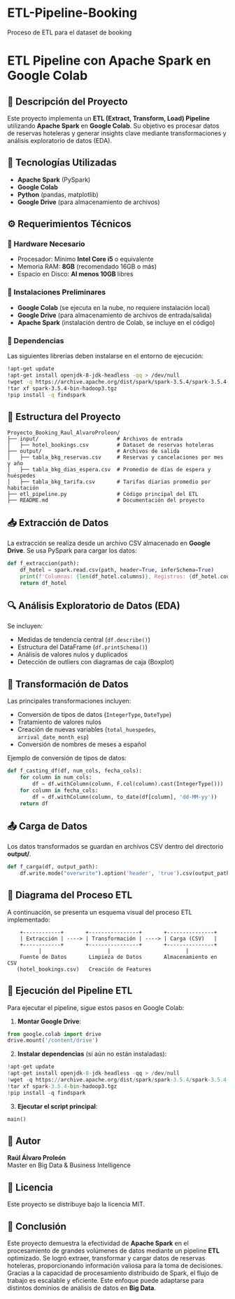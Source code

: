 # ETL-Pipeline-Booking
Proceso de ETL para el dataset de booking

# ETL Pipeline con Apache Spark en Google Colab

## 📌 Descripción del Proyecto
Este proyecto implementa un **ETL (Extract, Transform, Load) Pipeline** utilizando **Apache Spark** en **Google Colab**. Su objetivo es procesar datos de reservas hoteleras y generar insights clave mediante transformaciones y análisis exploratorio de datos (EDA).

## 🚀 Tecnologías Utilizadas
- **Apache Spark** (PySpark)
- **Google Colab**
- **Python** (pandas, matplotlib)
- **Google Drive** (para almacenamiento de archivos)

## ⚙️ Requerimientos Técnicos
### 📌 Hardware Necesario
- Procesador: Mínimo **Intel Core i5** o equivalente
- Memoria RAM: **8GB** (recomendado 16GB o más)
- Espacio en Disco: **Al menos 10GB** libres

### 📌 Instalaciones Preliminares
- **Google Colab** (se ejecuta en la nube, no requiere instalación local)
- **Google Drive** (para almacenamiento de archivos de entrada/salida)
- **Apache Spark** (instalación dentro de Colab, se incluye en el código)

### 📌 Dependencias
Las siguientes librerías deben instalarse en el entorno de ejecución:
```bash
!apt-get update
!apt-get install openjdk-8-jdk-headless -qq > /dev/null
!wget -q https://archive.apache.org/dist/spark/spark-3.5.4/spark-3.5.4-bin-hadoop3.tgz
!tar xf spark-3.5.4-bin-hadoop3.tgz
!pip install -q findspark
```

## 📂 Estructura del Proyecto
```
Proyecto_Booking_Raul_AlvaroProleon/
├── input/                         # Archivos de entrada
│   ├── hotel_bookings.csv         # Dataset de reservas hoteleras
├── output/                        # Archivos de salida
│   ├── tabla_bkg_reservas.csv     # Reservas y cancelaciones por mes y año
│   ├── tabla_bkg_dias_espera.csv  # Promedio de días de espera y huéspedes
│   ├── tabla_bkg_tarifa.csv       # Tarifas diarias promedio por habitación
├── etl_pipeline.py                # Código principal del ETL
├── README.md                      # Documentación del proyecto
```

## 📥 Extracción de Datos
La extracción se realiza desde un archivo CSV almacenado en **Google Drive**. Se usa PySpark para cargar los datos:
```python
def f_extraccion(path):
    df_hotel = spark.read.csv(path, header=True, inferSchema=True)
    print(f'Columnas: {len(df_hotel.columns)}, Registros: {df_hotel.count()}')
    return df_hotel
```

## 🔍 Análisis Exploratorio de Datos (EDA)
Se incluyen:
- Medidas de tendencia central (`df.describe()`)
- Estructura del DataFrame (`df.printSchema()`)
- Análisis de valores nulos y duplicados
- Detección de outliers con diagramas de caja (Boxplot)

## 🔄 Transformación de Datos
Las principales transformaciones incluyen:
- Conversión de tipos de datos (`IntegerType`, `DateType`)
- Tratamiento de valores nulos
- Creación de nuevas variables (`total_huespedes`, `arrival_date_month_esp`)
- Conversión de nombres de meses a español

Ejemplo de conversión de tipos de datos:
```python
def f_casting_df(df, num_cols, fecha_cols):
    for column in num_cols:
        df = df.withColumn(column, F.col(column).cast(IntegerType()))
    for column in fecha_cols:
        df = df.withColumn(column, to_date(df[column], 'dd-MM-yy'))
    return df
```

## 📤 Carga de Datos
Los datos transformados se guardan en archivos CSV dentro del directorio **output/**.
```python
def f_carga(df, output_path):
    df.write.mode("overwrite").option('header', 'true').csv(output_path)
```

## 🔄 Diagrama del Proceso ETL
A continuación, se presenta un esquema visual del proceso ETL implementado:

```
    +------------+       +----------------+       +---------------+
    | Extracción | ----> | Transformación | ----> | Carga (CSV)   |
    +------------+       +----------------+       +---------------+
          |                     |                        |
    Fuente de Datos       Limpieza de Datos       Almacenamiento en CSV
   (hotel_bookings.csv)   Creación de Features
```

## 🏁 Ejecución del Pipeline ETL
Para ejecutar el pipeline, sigue estos pasos en Google Colab:
1. **Montar Google Drive**:
```python
from google.colab import drive
drive.mount('/content/drive')
```
2. **Instalar dependencias** (si aún no están instaladas):
```python
!apt-get update
!apt-get install openjdk-8-jdk-headless -qq > /dev/null
!wget -q https://archive.apache.org/dist/spark/spark-3.5.4/spark-3.5.4-bin-hadoop3.tgz
!tar xf spark-3.5.4-bin-hadoop3.tgz
!pip install -q findspark
```
3. **Ejecutar el script principal**:
```python
main()
```

## 📌 Autor
**Raúl Álvaro Proleón**  
Master en Big Data & Business Intelligence  

## 📜 Licencia
Este proyecto se distribuye bajo la licencia MIT.

## 📢 Conclusión
Este proyecto demuestra la efectividad de **Apache Spark** en el procesamiento de grandes volúmenes de datos mediante un pipeline **ETL** optimizado. Se logró extraer, transformar y cargar datos de reservas hoteleras, proporcionando información valiosa para la toma de decisiones. Gracias a la capacidad de procesamiento distribuido de Spark, el flujo de trabajo es escalable y eficiente. Este enfoque puede adaptarse para distintos dominios de análisis de datos en **Big Data**.

